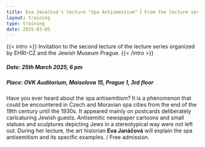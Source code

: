 ```yaml
---
title: Eva Janáčová's lecture "Spa Antisemitism" ꟾ From the lecture series of the Jewish Museum in Prague and EHRI-CZ "New Views and Sources on the History of the Holocaust"
layout: training
type: training
date: 2025-03-05
---
```


{{< intro >}}
Invitation to the second lecture of the lecture series organized by EHRI-CZ and the Jewish Museum Prague. 
{{< /intro >}}

##### Date: 25th March 2025, 6 pm

##### Place: OVK Auditorium, Maiselova 15, Prague 1, 3rd floor

Have you ever heard about the spa antisemitism? It is a phenomenon that could be encountered in Czech and Moravian spa cities from the end of the 19th century until the 1930s. It appeared mainly on postcards deliberately caricaturing Jewish guests. Antisemitic newspaper cartoons and small statues and sculptures depicting Jews in a stereotypical way were not left out. During her lecture, the art historian **Eva Janáčová** will explain the spa antisemitism and its specific examples. / Free admission.
